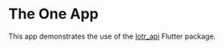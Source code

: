# The One App

This app demonstrates the use of the [lotr_api](https://github.com/finkmoritz/lotr_api) Flutter package.
